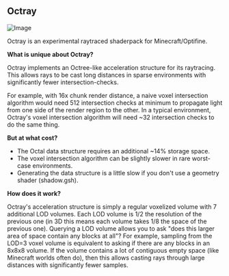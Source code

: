 ## Octray
![Image](https://cdn.discordapp.com/attachments/254127148913262593/730198439706755153/wide.jpg)

Octray is an experimental raytraced shaderpack for Minecraft/Optifine.

**What is unique about Octray?**

Octray implements an Octree-like acceleration structure for its raytracing. This allows rays to be cast long distances in sparse environments with significantly fewer intersection-checks.

For example, with 16x chunk render distance, a naive voxel intersection algorithm would need 512 intersection checks at minimum to propagate light from one side of the render region to the other. In a typical environment, Octray's voxel intersection algorithm will need ~32 intersection checks to do the same thing.

**But at what cost?**
- The Octal data structure requires an additional ~14% storage space.
- The voxel intersection algorithm can be slightly slower in rare worst-case environments.
- Generating the data structure is a little slow if you don't use a geometry shader (shadow.gsh).

**How does it work?**

Octray's acceleration structure is simply a regular voxelized volume with 7 additional LOD volumes. Each LOD volume is 1/2 the resolution of the previous one (in 3D this means each volume takes 1/8 the space of the previous one). Querying a LOD volume allows you to ask "does this larger area of space contain any blocks at all"? For example, sampling from the LOD=3 voxel volume is equivalent to asking if there are any blocks in an 8x8x8 volume. If the volume contains a lot of contiguous empty space (like Minecraft worlds often do), then this allows casting rays through large distances with significantly fewer samples.

